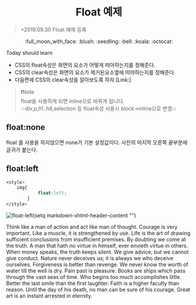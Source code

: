 <h1 align="center">Float 예제</h1>
  
>+2019.09.30 Float 예제 등록
<p align="center">
:full_moon_with_face: :blush: :seedling: :bell: :koala: :octocat:  
</p>

Today should learn
- CSS의 float속성은 화면의 요소가 어떻게 떠야하는지를 정해준다.  
- CSS의 clear속성은 화면의 요소가 제거된요소옆에 떠야하는지를 정해준다.  
- 다음편에 CSS의 clear속성을 알아보도록 하자
[Link:]

>:exclamation:Note  
>float을 사용하게 되면 inline으로 바뀌게 됩니다.  
>:boom:div,p,h1..h6,selection 등 float속성 사용시 block->inline으로 변경:boom:
## **float:none**


float 를 사용을 하지않으면 none가 기본 설정값이다.
사진의 마지막 오른쪽 끝부분에 글귀가 붙는다.  
## **float:left**
```css
<style>
    img{
            float:left;
        }
</style>
```
![float-left](https://user-images.githubusercontent.com/32647144/65856938-c8d0ab80-e39d-11e9-8884-f6e12fd57fce.png)

  
(setq markdown-xhtml-header-content
      "<style type='text/css'>
img { float:left; }
</style>")

<style type="text/css" rel="stylesheet">
img { float: left; }
</style>

<p>
<img src="https://placeimg.com/320/320/2" alt="" />
Think like a man of action and act like man of thought.
            Courage is very important. Like a muscle, it is strengthened by use.
            Life is the art of drawing sufficient conclusions from insufficient premises.
            By doubting we come at the truth.
            A man that hath no virtue in himself, ever envieth virtue in others.
            When money speaks, the truth keeps silent.
            We give advice, but we cannot give conduct.
            Nature never deceives us; it is always we who deceive ourselves.
            Forgiveness is better than revenge.
            We never know the worth of water till the well is dry.
            Pain past is pleasure.
            Books are ships which pass through the vast seas of time.
            Who begins too much accomplishes little.
            Better the last smile than the first laughter.
            Faith is a higher faculty than reason.
            Until the day of his death, no man can be sure of his courage.
            Great art is an instant arrested in eternity.
</p>